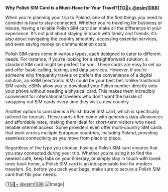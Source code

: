 **Why Polish SIM Card is a Must-Have for Your Travel?[[TG💪+ @esim1088](https://t.me/s/esim1088)]**

When you’re planning your trip to Poland, one of the first things you need to consider is how to stay connected. Whether you're traveling for business or leisure, having a reliable Polish SIM card can make all the difference in your experience. It’s not just about staying in touch with family and friends; it’s also about navigating the country smoothly, accessing essential services, and even saving money on communication costs.

Polish SIM cards come in various types, each designed to cater to different needs. For instance, if you’re looking for a straightforward solution, a standard SIM card might be perfect for you. These cards are easy to set up and offer basic calling, texting, and data services. However, if you’re someone who frequently travels or prefers the convenience of a digital solution, an eSIM (electronic SIM) could be your best bet. Unlike traditional SIM cards, eSIMs allow you to download your Polish number directly onto your phone without needing a physical card. This makes them incredibly convenient for international travelers who don’t want the hassle of swapping out SIM cards every time they visit a new country.

Another option to consider is a Polish travel SIM card, which is specifically tailored for tourists. These cards often come with generous data allowances and affordable rates, making them ideal for short-term visitors who need reliable internet access. Some providers even offer multi-country SIM cards that work across multiple European countries, including Poland, providing seamless connectivity as you move from place to place.

Regardless of the type you choose, having a Polish SIM card ensures that you stay connected during your trip. Whether you’re using it to find the nearest café, keep tabs on your itinerary, or simply stay in touch with loved ones back home, a Polish SIM card is an indispensable tool for modern travelers. So, before you pack your bags, make sure to secure a Polish SIM card that fits your needs. 

[[TG💪+ @esim1088](https://t.me/s/esim1088) ![Image](https://i.postimg.cc/Y0z9fWf4/image.png)]